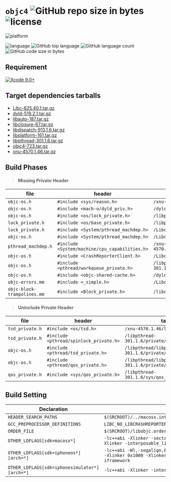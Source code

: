
# `objc4`  ![GitHub repo size in bytes](https://img.shields.io/github/repo-size/0xxd0/objc4.svg?colorA=24292e&colorB=24292e&style=flat) ![license](https://img.shields.io/github/license/0xxd0/objc4.svg?colorA=24292e&colorB=24292e&style=flat)

![platform](https://img.shields.io/badge/platform-macOS%20%7C%20Windows-orange.svg)

![language](https://img.shields.io/badge/language-C%20%7C%20Objective--C%2B%2B-ff69b4.svg?colorB=6866fb&label=main%20language)
![GitHub top language](https://img.shields.io/github/languages/top/0xxd0/objc4.svg?colorB=6866fb)
![GitHub language count](https://img.shields.io/github/languages/count/0xxd0/objc4.svg?colorB=28b9fe)
![GitHub code size in bytes](https://img.shields.io/github/languages/code-size/0xxd0/objc4.svg?colorB=28b9fe)


## Requirement

[![Xcode 9.0+](https://img.shields.io/badge/Xcode-9.0%2B-blue.svg?colorA=3caefc&colorB=1d1d1d)](https://developer.apple.com/xcode/)

## Target dependencies tarballs

- [Libc-825.40.1.tar.gz](https://opensource.apple.com/tarballs/Libc/Libc-825.24.tar.gz)
- [dyld-519.2.1.tar.gz](https://opensource.apple.com/tarballs/dyld/dyld-519.2.1.tar.gz)
- [libauto-187.tar.gz](https://opensource.apple.com/tarballs/libauto/libauto-187.tar.gz)
- [libclosure-67.tar.gz](https://opensource.apple.com/tarballs/libclosure/libclosure-67.tar.gz)
- [libdispatch-913.1.6.tar.gz](https://opensource.apple.com/tarballs/libdispatch/libdispatch-913.1.6.tar.gz)
- [libplatform-161.tar.gz](https://opensource.apple.com/tarballs/libplatform/libplatform-161.tar.gz)
- [libpthread-301.1.6.tar.gz](https://opensource.apple.com/tarballs/libpthread/libpthread-301.1.6.tar.gz)
- [objc4-723.tar.gz](https://opensource.apple.com/tarballs/objc4/objc4-723.tar.gz)
- [xnu-4570.1.46.tar.gz](https://opensource.apple.com/tarballs/xnu/xnu-4570.1.46.tar.gz)


## Build Phases

> #### Missing Private Header 

| file | header | tarball |
|------|--------|---------|
| `objc-os.h` | `#include <sys/reason.h>` | `/xnu-4570.1.46/bsd/sys/reason.h` |
| `objc-os.h` | `#include <mach-o/dyld_priv.h>` | `/dyld-519.2.1/include/mach-o/dyld_priv.h` |
| `objc-os.h` | `#include <os/lock_private.h>` | `/libplatform-161/private/os/lock_private.h` |
| `lock_private.h` | `#include <os/base_private.h>` | `/libplatform-161/private/os/base_private.h` |
| `lock_private.h` | `#include <System/pthread_machdep.h>` | `/Libc-825.24/pthreads/pthread_machdep.h` |
| `objc-os.h` | `#include <System/pthread_machdep.h>` | `/Libc-825.24/pthreads/pthread_machdep.h` |
| `pthread_machdep.h` | `#include <System/machine/cpu_capabilities.h>` | `/xnu-4570.1.46/osfmk/machine/cpu_capabilities.h` |
| `objc-os.h` | `#include <CrashReporterClient.h>` | `/Libc-825.24/include/CrashReporterClient.h` | 
| `objc-os.h` | `#include <pthread/workqueue_private.h>` | `/libpthread-301.1.6/private/workqueue_private.h` | 
| `objc-os.h` | `#include <objc-shared-cache.h>` | `/dyld-519.2.1/include/objc-shared-cache.h` | 
| `objc-errors.mm` | `#include <_simple.h>` | `/Libc-825.24/gen/_simple.h` | 
| `objc-block-trampolines.mm` | `#include <Block_private.h>` | `/libclosure-67/Block_private.h` |


> #### Uninclude Private Header

| file | header | tarball |
|------|--------|---------|
| `tsd_private.h` | `#include <os/tsd.h>` | `/xnu-4570.1.46/libsyscall/os/tsd.h` |
| `tsd_private.h`| `#include <pthread/spinlock_private.h>` | `/libpthread-301.1.6/private/spinlock_private.h` |
| `objc-os.h` | `#include <pthread/tsd_private.h>` | `/libpthread/libpthread-301.1.6/private/tsd_private.h` |
| `objc-os.h` | `#include <pthread/qos_private.h>` | `/libpthread/libpthread-301.1.6/private/qos_private.h` |
| `qos_private.h` | `#include <sys/qos_private.h>`  | `/libpthread-301.1.6/sys/qos_private.h` |


## Build Setting

| Declaration | Value |
|-------------|-------|
| `HEADER_SEARCH_PATHS` | `$(SRCROOT)/../macosx.internal/System/Library/Frameworks/System.framework/PrivateHeaders` |
| `GCC_PREPROCESSOR_DEFINITIONS` | `LIBC_NO_LIBCRASHREPORTERCLIENT` |
| `ORDER_FILE` | `$(SRCROOT)/libobjc.order` |
| `OTHER_LDFLAGS[sdk=macosx*]` | `-lc++abi -Xlinker -sectalign -Xlinker __DATA -Xlinker __objc_data -Xlinker 0x1000 -Xlinker -interposable_list -Xlinker interposable.txt` |
| `OTHER_LDFLAGS[sdk=iphoneos*][arch=*]` | `-lc++abi -Wl,-segalign,0x4000 -Xlinker -sectalign -Xlinker __DATA -Xlinker __objc_data -Xlinker 0x1000 -Xlinker -interposable_list -Xlinker interposable.txt -isystem -iframework` |
| `OTHER_LDFLAGS[sdk=iphonesimulator*][arch=*]` | `-lc++abi -Xlinker -interposable_list -Xlinker interposable.txt` |

